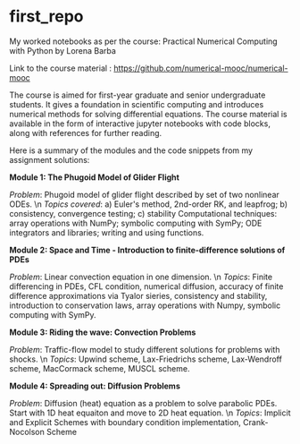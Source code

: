 # first_repo
My worked notebooks as per the course: Practical Numerical Computing with Python by Lorena Barba

Link to the course material : https://github.com/numerical-mooc/numerical-mooc

The course is aimed for first-year graduate and senior undergraduate students. It gives a foundation in scientific computing and introduces numerical methods for solving differential equations. 
The course material is available in the form of interactive jupyter notebooks with code blocks, along with references for further reading.

Here is a summary of the modules and the code snippets from my assignment solutions: 

**Module 1: The Phugoid Model of Glider Flight**

_Problem_: Phugoid model of glider flight described by set of two nonlinear ODEs. \n
_Topics covered_: a) Euler's method, 2nd-order RK, and leapfrog; b) consistency, convergence testing; c) stability Computational techniques: array operations with NumPy; symbolic computing with SymPy; ODE integrators and libraries; writing and using functions.

**Module 2: Space and Time - Introduction to finite-difference solutions of PDEs**

_Problem_: Linear convection equation in one dimension. \n
_Topics_: Finite differencing in PDEs, CFL condition, numerical diffusion, accuracy of finite difference approximations via Tyalor sieries, consistency and stability, introduction to conservation laws, array operations with Numpy, symbolic computing with SymPy. 

**Module 3: Riding the wave: Convection Problems**

_Problem_: Traffic-flow model to study different solutions for problems with shocks. \n
_Topics_: Upwind scheme, Lax-Friedrichs scheme, Lax-Wendroff scheme, MacCormack scheme, MUSCL scheme. 

**Module 4: Spreading out: Diffusion Problems**

_Problem_: Diffusion (heat) equation as a problem to solve parabolic PDEs. Start with 1D heat equaiton and move to 2D heat equation. \n
_Topics_: Implicit and Explicit Schemes with boundary condition implementation, Crank-Nocolson Scheme
